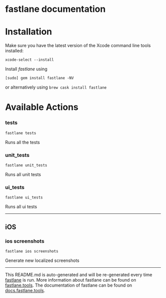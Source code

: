 fastlane documentation
================
# Installation

Make sure you have the latest version of the Xcode command line tools installed:

```
xcode-select --install
```

Install _fastlane_ using
```
[sudo] gem install fastlane -NV
```
or alternatively using `brew cask install fastlane`

# Available Actions
### tests
```
fastlane tests
```
Runs all the tests
### unit_tests
```
fastlane unit_tests
```
Runs all unit tests
### ui_tests
```
fastlane ui_tests
```
Runs all ui tests

----

## iOS
### ios screenshots
```
fastlane ios screenshots
```
Generate new localized screenshots

----

This README.md is auto-generated and will be re-generated every time [fastlane](https://fastlane.tools) is run.
More information about fastlane can be found on [fastlane.tools](https://fastlane.tools).
The documentation of fastlane can be found on [docs.fastlane.tools](https://docs.fastlane.tools).
